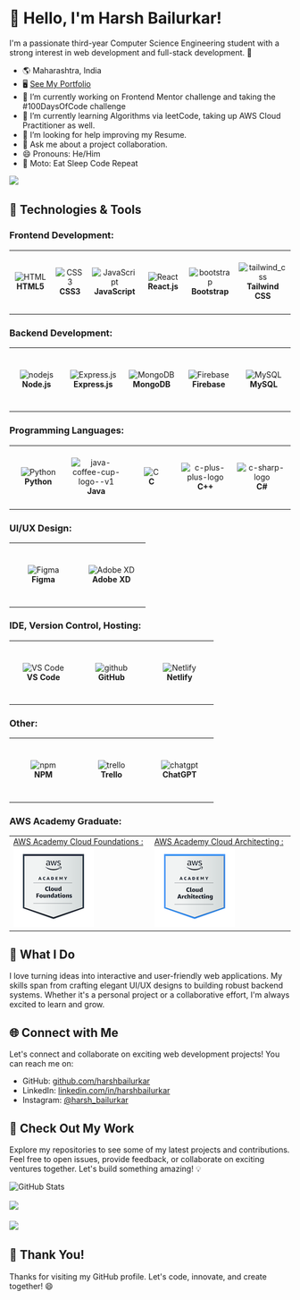 # 👋 Hello, I'm Harsh Bailurkar!

I'm a passionate third-year Computer Science Engineering student with a strong interest in web development and full-stack development. 🚀

- 🌎 Maharashtra, India
- 🖥️ [See My Portfolio](#)
- 🔭 I’m currently working on Frontend Mentor challenge and taking the #100DaysOfCode challenge
- 🌱 I’m currently learning Algorithms via leetCode, taking up AWS Cloud Practitioner as well.
- 🤔 I’m looking for help improving my Resume.
- 💬 Ask me about a project collaboration.
- 😄 Pronouns: He/Him
- 🔁 Moto: Eat Sleep Code Repeat

![](https://visitcount.itsvg.in/api?id=Harshbailurkar&icon=0&color=0) <br/>
## 🔧 Technologies & Tools

### Frontend Development:

<table>
  <tr>
    <td align="center" height="108" width="108">
      <img
        src="https://cdn.jsdelivr.net/gh/devicons/devicon/icons/html5/html5-plain.svg"
        width="48"
        height="48"
        alt="HTML"
      />
      <br /><strong>HTML5</strong>
    </td>
    <td align="center" height="108" width="108">
      <img
        src="https://cdn.jsdelivr.net/gh/devicons/devicon/icons/css3/css3-plain.svg"
        width="48"
        height="48"
        alt="CSS3"
      />
      <br /><strong>CSS3</strong>
    </td>
    <td align="center" height="108" width="108">
      <img
        src="https://cdn.jsdelivr.net/gh/devicons/devicon/icons/javascript/javascript-plain.svg"
        width="48"
        height="48"
        alt="JavaScript"
      />
      <br /><strong>JavaScript</strong>
    </td>
    <td align="center" height="108" width="108">
      <img
        src="https://cdn.jsdelivr.net/gh/devicons/devicon/icons/react/react-original.svg"
        width="48"
        height="48"
        alt="React"
      />
      <br /><strong>React.js</strong>
    </td>
     <td align="center" height="108" width="108">
     <img width="48" height="48" src="https://img.icons8.com/color/48/bootstrap.png" alt="bootstrap"/>
      <br /><strong>Bootstrap</strong>
    </td>
    <td align="center" height="108" width="108">
    <img width="48" height="48" src="https://img.icons8.com/color/48/tailwind_css.png" alt="tailwind_css"/>
      <br /><strong>Tailwind CSS</strong>
    </td>
  </tr>
</table>

### Backend Development:

<table>
  <tr>
    <td align="center" height="108" width="108">
      <img width="48" height="48" src="https://img.icons8.com/color/48/nodejs.png" alt="nodejs"
        width="48"
        height="48"
        alt="Node.js"
      />
      <br /><strong>Node.js</strong>
    </td>
    <td align="center" height="108" width="108">
     <img width="48" height="48" src="https://img.icons8.com/fluency/48/000000/express-js.png" 
        width="48"
        height="48"
        alt="Express.js"
      />
      <br /><strong>Express.js</strong>
    </td>
    <td align="center" height="108" width="108">
      <img
        src="https://cdn.jsdelivr.net/gh/devicons/devicon/icons/mongodb/mongodb-original.svg"
        width="48"
        height="48"
        alt="MongoDB"
      />
      <br /><strong>MongoDB</strong>
    </td>
    <td align="center" height="108" width="108">
      <img
        src="https://cdn.jsdelivr.net/gh/devicons/devicon/icons/firebase/firebase-plain.svg"
        width="48"
        height="48"
        alt="Firebase"
      />
      <br /><strong>Firebase</strong>
    </td>
    <td align="center" height="108" width="108">
     <img width="48" height="48" src="https://img.icons8.com/color/48/mysql-logo.png"
        width="48"
        height="48"
        alt="MySQL"
      />
      <br /><strong>MySQL</strong>
    </td>
  </tr>
</table>

### Programming Languages:

<table>
  <tr>
    <td align="center" height="108" width="108">
      <img
        src="https://cdn.jsdelivr.net/gh/devicons/devicon/icons/python/python-original.svg"
        width="48"
        height="48"
        alt="Python"
      />
      <br /><strong>Python</strong>
    </td>
    <td align="center" height="108" width="108">
      <img width="48" height="48" src="https://img.icons8.com/color/48/java-coffee-cup-logo--v1.png" alt="java-coffee-cup-logo--v1"  width="48" height="48" alt="Java""/>
      <br /><strong>Java</strong>
    </td>
    <td align="center" height="108" width="108">
      <img
        src="https://cdn.jsdelivr.net/gh/devicons/devicon/icons/c/c-original.svg"
        width="48"
        height="48"
        alt="C"
      />
      <br /><strong>C</strong>
    </td>
    <td align="center" height="108" width="108">
      <img
        <img width="48" height="48" src="https://img.icons8.com/color/48/c-plus-plus-logo.png" alt="c-plus-plus-logo"
        width="48"
        height="48"
        alt="C++"
      />
      <br /><strong>C++</strong>
    </td>
    <td align="center" height="108" width="108">
      <img width="64" height="64" src="https://img.icons8.com/nolan/64/c-sharp-logo.png" alt="c-sharp-logo"
        width="48"
        height="48"
        alt="C#"
      />
      <br /><strong>C#</strong>
    </td>
  </tr>
</table>

### UI/UX Design:

<table>
  <tr>
    <td align="center" height="108" width="108">
      <img
        src="https://cdn.jsdelivr.net/gh/devicons/devicon/icons/figma/figma-original.svg"
        width="48"
        height="48"
        alt="Figma"
      />
      <br /><strong>Figma</strong>
    </td>
    <td align="center" height="108" width="108">
      <img
        src="https://cdn.jsdelivr.net/gh/devicons/devicon/icons/xd/xd-plain.svg"
        width="48"
        height="48"
        alt="Adobe XD"
      />
      <br /><strong>Adobe XD</strong>
    </td>
  </tr>
</table>

### IDE, Version Control, Hosting:
<table>
  <tr>
    <td align="center" height="108" width="108">
      <img width="48" height="48" src="https://img.icons8.com/color/48/visual-studio-code-2019.png" alt="VS Code" />
      <br /><strong>VS Code</strong>
    </td>
    <td align="center" height="108" width="108">
     <img width="64" height="64" src="https://img.icons8.com/glyph-neue/64/000000/github.png" alt="github"/>
      <br /><strong>GitHub</strong>
    </td>
    <td align="center" height="108" width="108">
      <img width="48" height="48" src="https://img.icons8.com/external-tal-revivo-color-tal-revivo/24/external-netlify-a-cloud-computing-company-that-offers-hosting-and-serverless-backend-services-for-static-websites-logo-color-tal-revivo.png" alt="Netlify" />
      <br /><strong>Netlify</strong>
    </td>
  </tr>
</table>

### Other:
<table>
  <tr>
    <td align="center" height="108" width="108">
     <img width="48" height="48" src="https://img.icons8.com/color/48/npm.png" alt="npm"/>
      <br /><strong>NPM</strong>
    </td>
    <td align="center" height="108" width="108">
     <img width="48" height="48" src="https://img.icons8.com/color/48/trello.png" alt="trello"/>
      <br /><strong>Trello</strong>
    </td>
    <td align="center" height="108" width="108">
     <img width="48" height="48" src="https://img.icons8.com/color/48/chatgpt.png" alt="chatgpt"/>
      <br /><strong>ChatGPT</strong>
    </td>
  </tr>
</table>

### AWS Academy Graduate:
<table>
  <tr>
  <tr>
    <td>
   <a href="https://www.credly.com/badges/e9ca128e-2fd8-49a6-bfc5-3f54e28f5855/public_url"> AWS Academy Cloud Foundations :</a>
    <a href="https://www.credly.com/badges/e9ca128e-2fd8-49a6-bfc5-3f54e28f5855/public_url"><img src="./aws-academy-graduate-aws-academy-cloud-foundations.png"></a>
      </td>
    <td>
  <a href="https://www.credly.com/badges/e3451bf1-6511-474e-b595-c256ec7a9450/public_url"> AWS Academy Cloud Architecting   : </a>
   <a href="https://www.credly.com/badges/e3451bf1-6511-474e-b595-c256ec7a9450/public_url"> <img src="./aws-academy-graduate-aws-academy-cloud-architecting.png"/></a>
      </td>
  </tr>
</tr>
</table>

## 🌟 What I Do

I love turning ideas into interactive and user-friendly web applications. My skills span from crafting elegant UI/UX designs to building robust backend systems. Whether it's a personal project or a collaborative effort, I'm always excited to learn and grow.

## 🌐 Connect with Me

Let's connect and collaborate on exciting web development projects! You can reach me on:

- GitHub: [github.com/harshbailurkar](https://github.com/Harshbailurkar)
- LinkedIn: [linkedin.com/in/harshbailurkar](https://www.linkedin.com/in/harsh-bailurkar-011291247/)
- Instagram: [@harsh_bailurkar](https://www.instagram.com/harsh_bailurkar/)

## 🚀 Check Out My Work

Explore my repositories to see some of my latest projects and contributions. Feel free to open issues, provide feedback, or collaborate on exciting ventures together. Let's build something amazing! 💡

![GitHub Stats](https://github-readme-stats.vercel.app/api?username=harshbailurkar&show_icons=true&count_private=true&hide=contribs,issues&theme=tokyonight) <br/><br/>
![](https://github-readme-streak-stats.herokuapp.com/?user=Harshbailurkar&theme=tokyonight&hide_border=false)
<br>
<br>
<img src="https://github-readme-stats.vercel.app/api/top-langs/?username=harshbailurkar&langs_count=5&theme=tokyonight">

## 🌟 Thank You!

Thanks for visiting my GitHub profile. Let's code, innovate, and create together! 😄

